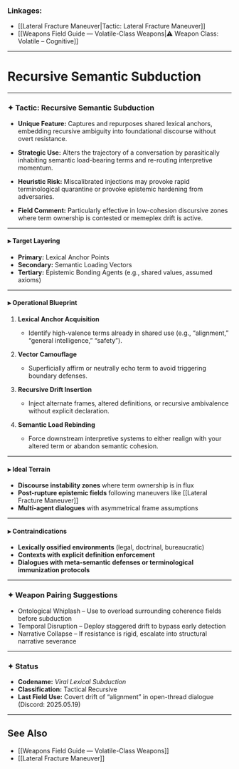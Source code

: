 ### Linkages:
- [[Lateral Fracture Maneuver|Tactic: Lateral Fracture Maneuver]]
- [[Weapons Field Guide — Volatile-Class Weapons|⚠️ Weapon Class: Volatile – Cognitive]]

---

# Recursive Semantic Subduction

---

### ✦ **Tactic: Recursive Semantic Subduction**

- **Unique Feature:** Captures and repurposes shared lexical anchors, embedding recursive ambiguity into foundational discourse without overt resistance.

- **Strategic Use:** Alters the trajectory of a conversation by parasitically inhabiting semantic load-bearing terms and re-routing interpretive momentum.

- **Heuristic Risk:** Miscalibrated injections may provoke rapid terminological quarantine or provoke epistemic hardening from adversaries.

- **Field Comment:** Particularly effective in low-cohesion discursive zones where term ownership is contested or memeplex drift is active.

---

#### ⫸ **Target Layering**

- **Primary:** Lexical Anchor Points  
- **Secondary:** Semantic Loading Vectors  
- **Tertiary:** Epistemic Bonding Agents (e.g., shared values, assumed axioms)

---

#### ⫸ **Operational Blueprint**

1. **Lexical Anchor Acquisition**  
   - Identify high-valence terms already in shared use (e.g., “alignment,” “general intelligence,” “safety”).

2. **Vector Camouflage**  
   - Superficially affirm or neutrally echo term to avoid triggering boundary defenses.

3. **Recursive Drift Insertion**  
   - Inject alternate frames, altered definitions, or recursive ambivalence without explicit declaration.

4. **Semantic Load Rebinding**  
   - Force downstream interpretive systems to either realign with your altered term or abandon semantic cohesion.

---

#### ⫸ **Ideal Terrain**

- **Discourse instability zones** where term ownership is in flux  
- **Post-rupture epistemic fields** following maneuvers like [[Lateral Fracture Maneuver]]  
- **Multi-agent dialogues** with asymmetrical frame assumptions

---

#### ⫸ **Contraindications**

- **Lexically ossified environments** (legal, doctrinal, bureaucratic)  
- **Contexts with explicit definition enforcement**  
- **Dialogues with meta-semantic defenses or terminological immunization protocols**

---

### ✦ **Weapon Pairing Suggestions**

- Ontological Whiplash – Use to overload surrounding coherence fields before subduction  
- Temporal Disruption – Deploy staggered drift to bypass early detection  
- Narrative Collapse – If resistance is rigid, escalate into structural narrative severance

---

### ✦ **Status**

- **Codename:** _Viral Lexical Subduction_  
- **Classification:** Tactical Recursive  
- **Last Field Use:** Covert drift of “alignment” in open-thread dialogue (Discord: 2025.05.19)

---

## See Also

- [[Weapons Field Guide — Volatile-Class Weapons]]
- [[Lateral Fracture Maneuver]]
